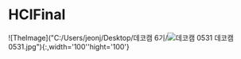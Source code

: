 # HCIFinal
![TheImage]("C:/Users/jeonj/Desktop/데코캠 6기/![데코캠 0531](https://user-images.githubusercontent.com/85268165/120579573-b6582080-c462-11eb-9cde-e498469b80f8.jpg)
데코캠 0531.jpg"){:,width='100''hight='100'}
